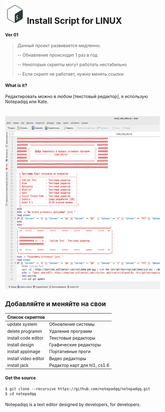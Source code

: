 # <img src="https://github.com/Ripflic/ripflic.github.io/blob/master/img/shell-script.png" alt="Script" width="64" height="64" /> Install Script for LINUX

#### Ver 01

> Данный проект развивается медленно.
>
>  -- Обнавление происходит 1 раз в год
> 
>  -- Некоторые скрипты могут работать нестабильно
>
>  -- Если скрипт не работает, нужно менять ссылки


#### What is it?

Редактировать можно в любом [текстовый редактор], я использую Notepadqq или Kate.

# <img src="https://github.com/Ripflic/ripflic.github.io/blob/master/img/img_01.png" alt="Script" width="757" height="564" />

Добавляйте и меняйте на свои
-----

| Список скриптов       |                              |
|-----------------------|------------------------------|
| update system         | Обновление системы           |
| delete programm       | Удаление программ            |
| install code editor   | Текстовые редакторы          |
| install design        | Графические редакторы        |
| install appimage      | Портативные проги            |
| install video editor  | Видео редакторы              |
| install jack          | Редактор карт для hl1, cs1.6 |

#### Get the source

    $ git clone --recursive https://github.com/notepadqq/notepadqq.git
    $ cd notepadqq

#### 

Notepadqq is a text editor designed by developers, for developers. 
